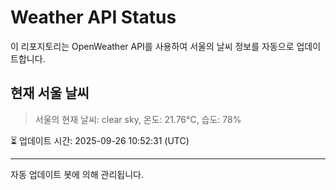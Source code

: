 
# Weather API Status

이 리포지토리는 OpenWeather API를 사용하여 서울의 날씨 정보를 자동으로 업데이트합니다.

## 현재 서울 날씨
> 서울의 현재 날씨: clear sky, 온도: 21.76°C, 습도: 78%

⏳ 업데이트 시간: 2025-09-26 10:52:31 (UTC)

---
자동 업데이트 봇에 의해 관리됩니다.

